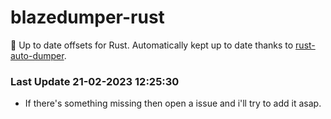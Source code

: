 # blazedumper-rust

🚀 Up to date offsets for Rust. Automatically kept up to date thanks to [rust-auto-dumper](https://github.com/Akandesh/rust-auto-dumper).


### Last Update 21-02-2023 12:25:30
- If there's something missing then open a issue and i'll try to add it asap.